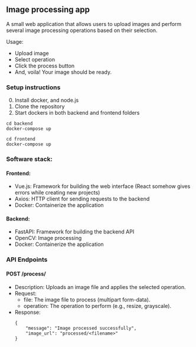 ## Image processing app
A small web application that allows users to upload images and perform several image processing operations based on their selection.

Usage:
* Upload image
* Select operation
* Click the process button
* And, voila! Your image should be ready.

### Setup instructions
0. Install docker, and node.js
1. Clone the repository
2. Start dockers in both backend and frontend folders
``` 
cd backend
docker-compose up
```
``` 
cd frontend
docker-compose up
```

### Software stack:

#### Frontend:
* Vue.js: Framework for building the web interface (React somehow gives errors while creating new projects)
* Axios: HTTP client for sending requests to the backend
* Docker: Containerize the application

#### Backend:
* FastAPI: Framework for building the backend API
* OpenCV: Image processing
* Docker: Containerize the application

### API Endpoints
#### POST /process/
* Description: Uploads an image file and applies the selected operation.
* Request:
    * file: The image file to process (multipart form-data).
    * operation: The operation to perform (e.g., resize, grayscale).
* Response:
    ```
    {
        "message": "Image processed successfully",
        "image_url": "processed/<filename>"
    }
    ```